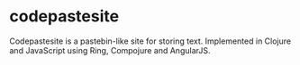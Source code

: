 # codepastesite

Codepastesite is a pastebin-like site for storing text. Implemented in Clojure and JavaScript using Ring, Compojure and AngularJS.


